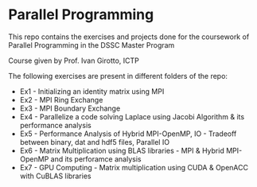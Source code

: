 # Parallel Programming 
This repo contains the exercises and projects done for the coursework of Parallel Programming in the DSSC Master Program

Course given by Prof. Ivan Girotto, ICTP

The following exercises are present in different folders of the repo:

* Ex1 - Initializing an identity matrix using MPI 
* Ex2 - MPI Ring Exchange
* Ex3 - MPI Boundary Exchange
* Ex4 - Parallelize a code solving Laplace using Jacobi Algorithm & its performance analysis
* Ex5 - Performance Analysis of Hybrid MPI-OpenMP, IO - Tradeoff between binary, dat and hdf5 files, Parallel IO
* Ex6 - Matrix Multiplication using BLAS libraries - MPI & Hybrid MPI-OpenMP and its perforamce analysis
* Ex7 - GPU Computing - Matrix multiplication using CUDA & OpenACC with CuBLAS libraries
